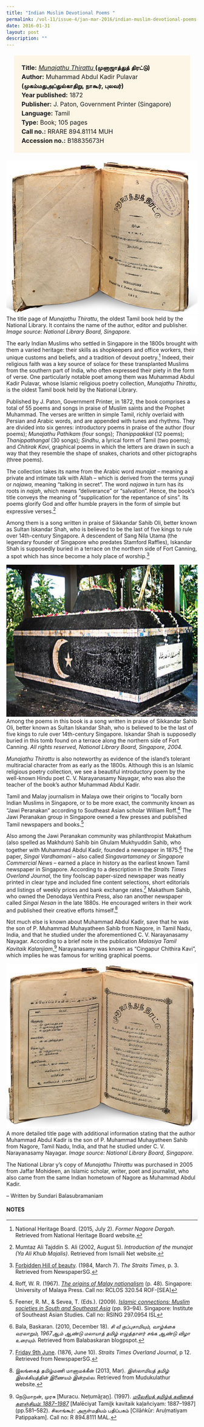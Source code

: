 ```yaml
---
title: "Indian Muslim Devotional Poems "
permalink: /vol-11/issue-4/jan-mar-2016/indian-muslim-devotional-poems-munajathu-thirattu
date: 2016-01-31
layout: post
description: ""
---
```


<span style="background-colour: #fdf5e6; padding: 20px; margin: 20px; background:#fdf5e6; display:block; font-size:1rem; line-height:1.5rem;"> 
	<b>Title:</b> <a href="https://eresources.nlb.gov.sg/printheritage/detail/5f39c786-6019-47c7-895d-ee3e855f5257.aspx" ><i>Munajathu Thirattu</i> </a><b>(முனாஜாத்துத் 
திரட்டு)</b><br>
<b>Author:</b> Muhammad Abdul Kadir Pulavar 
	<b>(முகம்மதுஅப்துல்காதிறு, நாகூர், புலவர்)</b><br>
<b>Year published:</b> 1872<br>
<b>Publisher:</b> J. Paton, Government Printer (Singapore)<br>
<b>Language:</b> Tamil<br>
<b>Type:</b> Book; 105 pages<br>
<b>Call no.:</b> RRARE 894.81114 MUH<br>
<b>Accession no.:</b> B18835673H
</span>

<img src="/images/vol-11-issue-4/devotional-poems/I1.JPG">
<div style="background-color: white;">The title page of <i>Munajathu Thirattu</i>, the oldest Tamil book held by the National Library. It contains the name of the author, editor and publisher. <i>Image source: National Library Board, Singapore.</i></div>

The early Indian Muslims who settled in Singapore in the 1800s brought with them a varied heritage: their skills as shopkeepers 
and office workers, their unique customs and beliefs, and a tradition of devout poetry.[^1] Indeed, their religious faith was a key source of solace for these transplanted Muslims from the southern part of India, who often expressed their piety in the form of verse. One particularly notable poet among them 
was Muhammad Abdul Kadir Pulavar, whose Islamic religious poetry collection, *Munajathu Thirattu*, is the oldest Tamil book held by the National Library.

Published by J. Paton, Government Printer, in 1872, the book comprises a total of 55 poems and songs in praise of Muslim 
saints and the Prophet Muhammad. The verses are written in simple Tamil, richly overlaid with Persian and Arabic words, 
and are appended with tunes and rhythms. They are divided into six genres: introductory poems in praise of the author (four poems); *Munajathu Pathikam* (four songs); *Thanippaakkal* (12 poems); *Thanippathangal* (30 songs); *Sindhu*, a lyrical form of Tamil (two poems); and *Chitirak Kavi*, graphical poems in which 
the letters are drawn in such a way that they resemble the shape of snakes, chariots and other pictographs (three poems).

The collection takes its name from the Arabic word *munajat* – meaning a private and intimate talk with Allah – which is derived 
from the terms *yunaji* or *najawa*, meaning “talking in secret”. The word *najawa* in turn has its roots in *najah*, which means “deliverance” or “salvation”. Hence, the book’s title conveys the meaning of “supplication for the repentance of sins”. Its poems glorify God and offer humble prayers in the form of simple but expressive verses.[^2]

Among them is a song written in praise of Sikkandar Sahib Oli, better known as Sultan Iskandar Shah, who is believed to be the 
last of five kings to rule over 14th-century Singapore. A descendent of Sang Nila Utama (the legendary founder of Singapore who predates Stamford Raffles), Iskandar Shah 
is supposedly buried in a terrace on the northern side of Fort Canning, a spot which has since become a holy place of worship.[^3] 

<img style="width: 650px; height: 400px;" src="/images/vol-11-issue-4/devotional-poems/I3.JPG">
<div style="background-color: white;">Among the poems in this book is a song written in praise of Sikkandar Sahib Oli, better known as Sultan Iskandar Shah, who is believed to be the last of five kings to rule over 14th-century Singapore. Iskandar Shah is supposedly buried in this tomb found on a terrace along the northern side of Fort Canning. <i>All rights reserved, National Library Board, Singapore, 2004.</i></div>

*Munajathu Thirattu* is also noteworthy as evidence of the island’s tolerant multiracial character from as early as the 1800s. 
Although this is an Islamic religious poetry collection, we see a beautiful introductory poem by the well-known Hindu poet C. V. 
Narayanasamy Nayagar, who was also the teacher of the book’s author Muhammad Abdul Kadir.

Tamil and Malay journalism in Malaya owe their origins to “locally born Indian Muslims in Singapore, or to be more exact, the community known as “Jawi Peranakan” according to Southeast Asian scholar William Roff.[^4] The Jawi Peranakan group in Singapore owned a few presses and published Tamil newspapers and books.[^5]

Also among the Jawi Peranakan community was philanthropist Makathum (also spelled as Makhdum) Sahib bin Ghulam Mukhyuddin Sahib, who together with Muhammad Abdul Kadir, founded a newspaper in 1875.[^6] The paper, *Singai Vardhamani* – also called *Singavartamaney* or *Singapore Commercial News* – earned a place in history as the earliest known Tamil newspaper in Singapore. According to a description in the *Straits Times Overland Journal*, the tiny foolscap paper-sized newspaper was neatly printed in clear type and included fine content selections, short editorials and listings of weekly prices and bank exchange rates.[^7] Makathum Sahib, who owned the Denodaya Venthira Press, also ran another newspaper called *Singai Nesan* in the late 1880s. He encouraged writers in their work and published their creative efforts himself.[^8]

Not much else is known about Muhammad Abdul Kadir, save that he was the son of P. Muhammad Muhayatheen Sahib from Nagore, in Tamil Nadu, India, and that he studied under the aforementioned C. V. Narayanasamy Nayagar. According to a brief note in the publication *Malasiya Tamil Kavitaik Kalanjiam*,[^9] Narayanasamy was known as “Cingapur Chithira Kavi”, which implies he was famous for writing graphical poems.

<img src="/images/vol-11-issue-4/devotional-poems/I2.JPG">
<div style="background-color: white;">A more detailed title page with additional information stating that the author Muhammad Abdul Kadir is the son of P. Muhammad Muhayatheen Sahib from Nagore, Tamil Nadu, India, and that he studied under C. V. Narayanasamy Nayagar. <i>Image source: National Library Board, Singapore.</i></div>

The National Librar y’s copy of *Munajathu Thirattu* was purchased in 2005 from Jaffar Mohideen, an Islamic scholar, writer, poet and journalist, who also came from the same Indian hometown of Nagore as Muhammad Abdul Kadir.

– Written by Sundari Balasubramaniam

#### **NOTES**
[^1]:National Heritage Board. (2015, July 2). *Former Nagore Dargah*. Retrieved from National Heritage Board website. 
[^2]:Mumtaz Ali Tajddin S. Ali (2002, August 5). *Introduction of the munajat (Ya Ali Khub Majalis)*. Retrieved from Ismaili Net website.
[^3]:[Forbidden Hill of beauty](http://eresources.nlb.gov.sg/newspapers/Digitised/Article/straitstimes19840307-1.2.80.5.1.aspx). (1984, March 7). *The Straits Times*, p. 3. Retrieved from NewspaperSG.
[^4]:Roff, W. R. (1967). [*The origins of Malay nationalism*](http://eservice.nlb.gov.sg/item_holding_s.aspx?bid=2003368) (p. 48). Singapore: University of Malaya Press. Call no: RCLOS 320.54 ROF-[SEA]
[^5]:Feener, R. M., & Sevea, T. (Eds.). (2009). [*Islamic connections: Muslim societies in South and Southeast Asia*](http://eservice.nlb.gov.sg/item_holding_s.aspx?bid=13217014) (pp. 93–94). Singapore: Institute of Southeast Asian Studies. Call no: RSING 297.0954 ISL
[^6]:Bala, Baskaran. (2010, December 18). *சி வீ குப்புசாமியும், வாழ்க்கை வரலாறும், 1967ஆம் ஆண்டு மலாயாத் தமிழ் எழுத்தாளர் சங்க ஆண்டு விழா உரையும்*. Retrieved from Balabaskaran blogpspot.
[^7]:[Friday 9th June](http://eresources.nlb.gov.sg/newspapers/Digitised/Article/stoverland18760610-1.2.41.aspx). (1876, June 10). *Straits Times Overland Journal*, p 12. Retrieved from NewspaperSG.
[^8]:இலங்கைத் தமிழ்மணி மானாமக்கீன் (2013, Mar). *இஸ்லாமியத் தமிழ் இலக்கியத்தின் இணையம் இன்றல்ல*. Retrieved from Mudukulathur website.
[^9]:நெடுமாறன், முரசு [Muracu. Neṭumār̲an̲]. (1997). [*மலேசியத் தமிழ்க் கவிதைக் களஞ்சியம்: 1887–1987*](http://eservice.nlb.gov.sg/item_holding_s.aspx?bid=84560013) [Malēciyat Tamil̲k kavitaik kaḷañciyam: 1887–1987] (pp.581–582). சிலாங்கூர்: அருள்மதியம் பதிப்பகம் [Cilāṅkūr: Aruḷmatiyam Patippakam]. Call no: R 894.8111 MAL.